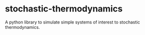 # stochastic-thermodynamics
A python library to simulate simple systems of interest to stochastic thermodynamics.
